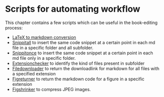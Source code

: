 # Scripts for automating workflow

This chapter contains a few scripts which can be useful in the book-editing process:
 - [LaTeX to markdown conversion](../external/latex-to-markdown-conversion/README.md)
 - [Snippitall](Snippitall) to insert the same code snippet at a certain point in each md file in a specific folder and all subfolder. 
 - [Snippitonce](Snippitonce) to insert the same code snippet at a certain point in each md file only in a specific folder. 
 - [Extensionchecker](extensionchecker) to identify the kind of files present in subfolder
 - [Filedownloader](filedownloader) to return the downloadlink for markdown for all files with a specified extension
 - [Figreturner](figreturner) to return the markdown code for a figure in a specific extension
 - [Figshrinker](../external/Useful_python_code/figshrinker.ipynb) to compress JPEG images.